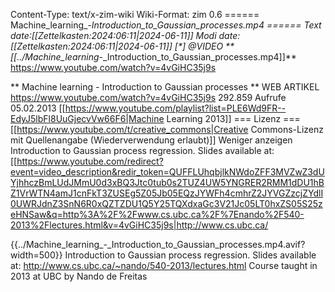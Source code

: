Content-Type: text/x-zim-wiki
Wiki-Format: zim 0.6
====== Machine_learning_-_Introduction_to_Gaussian_processes.mp4 ======
Text date:[[Zettelkasten:2024:06:11|2024-06-11]] Modi date:[[Zettelkasten:2024:06:11|2024-06-11]]
[*] @VIDEO  **[[../Machine_learning_-_Introduction_to_Gaussian_processes.mp4]]** https://www.youtube.com/watch?v=4vGiHC35j9s

** Machine learning - Introduction to Gaussian processes **
WEB ARTIKEL
https://www.youtube.com/watch?v=4vGiHC35j9s
292.859 Aufrufe 05.02.2013 [[https://www.youtube.com/playlist?list=PLE6Wd9FR--EdyJ5lbFl8UuGjecvVw66F6|Machine Learning 2013]] 
=== Lizenz ===
 [[https://www.youtube.com/t/creative_commons|Creative Commons-Lizenz mit Quellenangabe (Wiederverwendung erlaubt)]] Weniger anzeigen Introduction to Gaussian process regression. Slides available at: [[https://www.youtube.com/redirect?event=video_description&redir_token=QUFFLUhqbjlkNWdoZFF3MVZwZ3dUYjhhczBmLUdJMmU0d3xBQ3Jtc0tub0s2TUZ4UW5YNGRER2RMM1dDU1hBZ1VrWTN4amJ1cnFkT3ZUSEg5Z05Jb05EQzJYWFh4cmhrZ2JYVGZzcjZYdlI0UWRJdnZ3SnN6R0xQZTZDU1Q5Y25TQXdxaGc3V21Jc05LT0hxZS05S25zeHNSaw&q=http%3A%2F%2Fwww.cs.ubc.ca%2F%7Enando%2F540-2013%2Flectures.html&v=4vGiHC35j9s|http://www.cs.ubc.ca/

{{../Machine_learning_-_Introduction_to_Gaussian_processes.mp4.avif?width=500}}
Introduction to Gaussian process regression.
Slides available at: http://www.cs.ubc.ca/~nando/540-2013/lectures.html
Course taught in 2013 at UBC by Nando de Freitas
